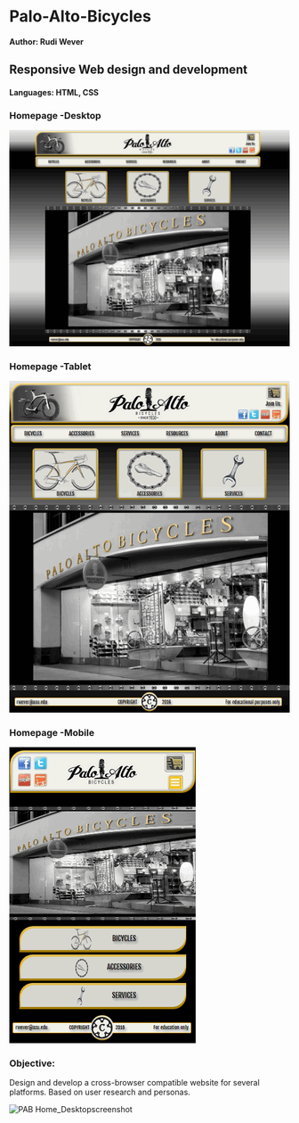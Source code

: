 # Palo-Alto-Bicycles
#### Author: Rudi Wever
## Responsive Web design and development
#### Languages: HTML, CSS


### Homepage -Desktop
![PAB Home_Desktopscreenshot](https://github.com/rwever-projects/Palo-Alto-Bicycles/blob/master/PAB_HomePage_Desktop.png)

### Homepage -Tablet
![PAB Home_Tabletscreenshot](https://github.com/rwever-projects/Palo-Alto-Bicycles/blob/master/PAB_HomePage_Tablet.png)

### Homepage -Mobile
![PAB Home_Mobilescreenshot](https://github.com/rwever-projects/Palo-Alto-Bicycles/blob/master/PAB_HomePage_Mobile.png)

### Objective:
Design and develop a cross-browser compatible website for several platforms.
Based on user research and personas.

![PAB Home_Desktopscreenshot](https://github.com/rwever-projects/Palo-Alto-Bicycles/blob/master/PAB_HomePage.gif)

